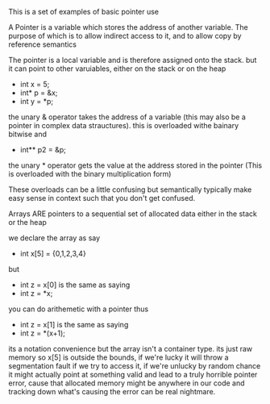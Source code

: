 This is a set of examples of basic pointer use

A Pointer is a variable which stores the address of another variable. The purpose of which is to allow indirect access to it, and to allow copy by reference semantics 

The pointer is a local variable and is therefore assigned onto the stack. but it can point to other varuiables, either on the stack or on the heap

- int x = 5;
- int* p = &x;
- int y = *p;

the unary & operator takes the address of a variable (this may also be a pointer in complex data strauctures). this is overloaded withe bainary bitwise and 
- int** p2 = &p;

the unary * operator gets the value at the address stored in the pointer (This is overloaded with the binary multiplication form)

These overloads can be a little confusing but semantically typically make easy sense in context such that you don't get confused. 


Arrays ARE pointers to a sequential set of allocated data either in the stack or the heap

we declare the array as say
- int x[5] = {0,1,2,3,4} 

but 
- int z = x[0] is the same as saying 
- int z = *x;

you can do arithemetic with a pointer thus
- int z = x[1] is the same as saying
- int z = *(x+1);

its a notation convenience but the array isn't a container type. its just raw memory 
so x[5] is outside the bounds, if we're lucky it will throw a segmentation fault if we try to access it, if we're unlucky by random chance it might actually point at something valid and lead to
a truly horrible pointer error, cause that allocated memory might be anywhere in our code and tracking down what's causing the error can be real nightmare. 


